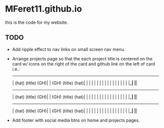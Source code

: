 # MFeret11.github.io
this is the code for my website.
## TODO
- Add ripple effect to nav links on small screen nav menu.
- Arrange projects page so that the each project title is centered on the card
	w/ icons on the right of the card and github link on the left of card i.e.:
	 _____________________	 ____________________
	| (hat)  (title)  (GH)| | (GH)  (title) (hat)|
	|					            | |					 					 |
	|					  					| |									   |
	|					  					| |										 |
	|										  | |				     				 |
	|_____________________| |____________________|
	 _____________________	 ____________________
	| (hat)  (title)  (GH)| | (GH)  (title) (hat)|
	|					 					  | |										 |
	|					  					| |										 |
	|					  					| |										 |
	|					  					| |			 					     |
	|_____________________| |____________________|
	 _____________________	 ____________________
	| (hat)  (title)  (GH)| | (GH)  (title) (hat)|
	|					  					| |										 |
	|					 					  | |										 |
	|					  					| |										 |
	|					  					| |								     |
	|_____________________| |____________________|

- Add footer with social media btns on home and projects pages.
